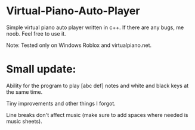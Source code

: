 # Virtual-Piano-Auto-Player
Simple virtual piano auto player written in c++. If there are any bugs, me noob. Feel free to use it.

Note: Tested only on Windows Roblox and virtualpiano.net.

# Small update:

Ability for the program to play [abc def] notes and white and black keys at the same time.

Tiny improvements and other things I forgot.

Line breaks don't affect music (make sure to add spaces where needed is music sheets).
